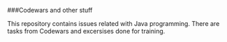 ###Codewars and other stuff

This repository contains issues related with Java programming. 
There are tasks from Codewars and excersises done for training.
